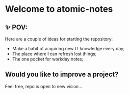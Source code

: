 # Welcome to atomic-notes

## :sparkles: POV:

Here are a couple of ideas for starting the repository:

- Make a habit of acquiring new IT knowledge every day;
- The place where I can refresh lost things;
- The one pocket for workday notes;

## Would you like to improve a project?

Feel free, repo is open to new vision...
